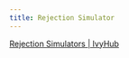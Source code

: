 ```yaml
---
title: Rejection Simulator
---
```


[Rejection Simulators | IvyHub](https://ivyhub.andressevilla.com/rejection-simulators/)
